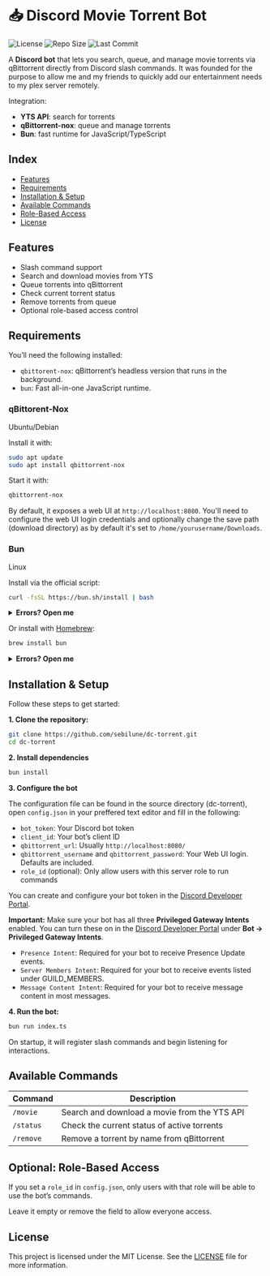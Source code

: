 # 📥 Discord Movie Torrent Bot

![License](https://img.shields.io/github/license/sebilune/dc-torrent)
![Repo Size](https://img.shields.io/github/repo-size/sebilune/dc-torrent)
![Last Commit](https://img.shields.io/github/last-commit/sebilune/dc-torrent)

A **Discord bot** that lets you search, queue, and manage movie torrents via qBittorrent directly from Discord slash commands. It was founded for the purpose to allow me and my friends to quickly add our entertainment needs to my plex server remotely.

Integration:

- **YTS API**: search for torrents
- **qBittorrent-nox**: queue and manage torrents
- **Bun**: fast runtime for JavaScript/TypeScript

## Index

- [Features](#features)
- [Requirements](#requirements)
- [Installation \& Setup](#installation--setup)
- [Available Commands](#available-commands)
- [Role-Based Access](#optional-role-based-access)
- [License](#license)

## Features

- Slash command support
- Search and download movies from YTS
- Queue torrents into qBittorrent
- Check current torrent status
- Remove torrents from queue
- Optional role-based access control

## Requirements

You’ll need the following installed:

- `qbittorent-nox`: qBittorrent’s headless version that runs in the background.
- `bun`: Fast all-in-one JavaScript runtime.

### qBittorent-Nox

Ubuntu/Debian

Install it with:

```bash
sudo apt update
sudo apt install qbittorrent-nox
```

Start it with:

```bash
qbittorrent-nox
```

By default, it exposes a web UI at `http://localhost:8080`. You'll need to configure the web UI login credentials and optionally change the save path (download directory) as by default it's set to `/home/yourusername/Downloads`.

### Bun

Linux

Install via the official script:

```bash
curl -fsSL https://bun.sh/install | bash
```

<p>
<details>
<summary><strong>Errors? Open me</strong></summary>

<p></p>

If after installing through the official script you see errors like:

```bash
bun: command not found
```

you likely need to add Bun’s installation path to your shell’s environment. Bun installs by default to `$HOME/.bun`.

To make sure it’s available in your terminal, you must add some lines to your shell configuration (by default `.bashrc` on Linux).

**1. Open your `.bashrc` file**

```bash
nano ~/.bashrc
```

**2. Add these lines to the bottom:**

```bash
export BUN_INSTALL="$HOME/.bun"
export PATH="$BUN_INSTALL/bin:$PATH"
```

**3. Save and exit (in nano, press `Ctrl+O` then `Enter`, then `Ctrl+X`).**

**4. Reload your shell:**

```bash
source ~/.bashrc
```

Once done, run:

```bash
bun --version
```

If you see a version number, you’re all set.

</details>
</p>

Or install with [Homebrew](https://docs.brew.sh/Homebrew-on-Linux):

```bash
brew install bun
```

<p>
<details>
<summary><strong>Errors? Open me</strong></summary>

<p></p>

If this is your **first time installing Homebrew** on Linux, after running the install script,  
you need to add the following to your shell configuration so `brew` works properly:

```bash
eval "$(/home/linuxbrew/.linuxbrew/bin/brew shellenv)"
```

To make sure it’s available in your terminal, you must add some lines to your shell configuration (by default `.bashrc` on Linux).

**1. Open your `.bashrc` file**

```bash
nano ~/.bashrc
```

**2. Add this line to the bottom:**

```bash
eval "$(/home/linuxbrew/.linuxbrew/bin/brew shellenv)"
```

**3. Save and exit (in nano, press `Ctrl+O` then `Enter`, then `Ctrl+X`).**

**4. Reload your shell:**

```bash
source ~/.bashrc
```

Once done, run:

```bash
brew --version
```

If you see a version number, you’re all set.

</details>
</p>

## Installation & Setup

Follow these steps to get started:

**1. Clone the repository:**

```bash
git clone https://github.com/sebilune/dc-torrent.git
cd dc-torrent
```

**2. Install dependencies**

```bash
bun install
```

**3. Configure the bot**

The configuration file can be found in the source directory (dc-torrent), open `config.json` in your preffered text editor and fill in the following:

- `bot_token`: Your Discord bot token
- `client_id`: Your bot’s client ID
- `qbittorrent_url`: Usually `http://localhost:8080/`
- `qbittorrent_username` and `qbittorrent_password`: Your Web UI login. Defaults are included.
- `role_id` (optional): Only allow users with this server role to run commands

You can create and configure your bot token in the [Discord Developer Portal](https://discord.com/developers/applications).

**Important:** Make sure your bot has all three **Privileged Gateway Intents** enabled. You can turn these on in the [Discord Developer Portal](https://discord.com/developers/applications) under **Bot → Privileged Gateway Intents**.

- `Presence Intent`: Required for your bot to receive Presence Update events.
- `Server Members Intent`: Required for your bot to receive events listed under GUILD_MEMBERS.
- `Message Content Intent`: Required for your bot to receive message content in most messages.

**4. Run the bot:**

```bash
bun run index.ts
```

On startup, it will register slash commands and begin listening for interactions.

## Available Commands

| Command   | Description                                  |
| --------- | -------------------------------------------- |
| `/movie`  | Search and download a movie from the YTS API |
| `/status` | Check the current status of active torrents  |
| `/remove` | Remove a torrent by name from qBittorrent    |

## Optional: Role-Based Access

If you set a `role_id` in `config.json`, only users with that role will be able to use the bot’s commands.

Leave it empty or remove the field to allow everyone access.

## License

This project is licensed under the MIT License. See the [LICENSE](./LICENSE) file for more information.
